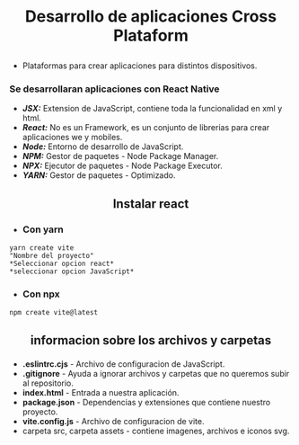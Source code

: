 # <p align="center">Desarrollo de aplicaciones Cross Plataform</p>

- Plataformas para crear aplicaciones para distintos dispositivos.

### Se desarrollaran aplicaciones con **React Native**
- ***JSX:*** Extension de JavaScript, contiene toda la funcionalidad en xml y html.
-  ***React:*** No es un Framework, es un conjunto de librerias para crear aplicaciones we y mobiles.
-  ***Node:*** Entorno de desarrollo de JavaScript.
-  ***NPM:*** Gestor de paquetes - Node Package Manager.
-  ***NPX:*** Ejecutor de paquetes - Node Package Executor.
-  ***YARN:*** Gestor de paquetes - Optimizado.

## <p align="center">Instalar react</p>
- ### Con yarn
~~~
yarn create vite
"Nombre del proyecto"
*Seleccionar opcion react*
*seleccionar opcion JavaScript*
~~~
- ### Con npx
~~~
npm create vite@latest
~~~

## <p align="center">informacion sobre los archivos y carpetas</p>
- **.eslintrc.cjs** - Archivo de configuracion de JavaScript.
- **.gitignore** - Ayuda a ignorar archivos y carpetas que no queremos subir al repositorio.
- **index.html** - Entrada a nuestra aplicación.
- **package.json** - Dependencias y extensiones que contiene nuestro proyecto.
- **vite.config.js** - Archivo de configuracion de vite.
- carpeta src, carpeta assets - contiene imagenes, archivos e iconos svg.
